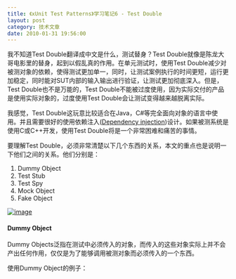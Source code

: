 ```yaml
---
title: 《xUnit Test Patterns》学习笔记6 - Test Double
layout: post
category: 技术文章
date: 2010-01-31 19:56:00
---
```


我不知道Test Double翻译成中文是什么，测试替身？Test Double就像是陈龙大哥电影里的替身，起到以假乱真的作用。在单元测试时，使用Test Double减少对被测对象的依赖，使得测试更加单一，同时，让测试案例执行的时间更短，运行更加稳定，同时能对SUT内部的输入输出进行验证，让测试更加彻底深入。但是，Test Double也不是万能的，Test Double不能被过度使用，因为实际交付的产品是使用实际对象的，过度使用Test Double会让测试变得越来越脱离实际。

我感觉，Test Double这玩意比较适合在Java，C#等完全面向对象的语言中使用。并且需要很好的使用依赖注入([Dependency injection](http://en.wikipedia.org/wiki/Dependency_injection))设计。如果被测系统是使用C或C++开发，使用Test Double将是一个非常困难和痛苦的事情。

要理解Test Double，必须非常清楚以下几个东西的关系，本文的重点也是说明一下他们之间的关系。他们分别是：

1.  Dummy Object
2.  Test Stub
3.  Test Spy
4.  Mock Object
5.  Fake Object  
  
[![image](http://images.cnblogs.com/cnblogs_com/coderzh/WindowsLiveWriter/xUnitTestPatterns6TestDouble_106E8/image_thumb.png "image")](http://images.cnblogs.com/cnblogs_com/coderzh/WindowsLiveWriter/xUnitTestPatterns6TestDouble_106E8/image_2.png) 

#### Dummy Object

Dummy Objects泛指在测试中必须传入的对象，而传入的这些对象实际上并不会产出任何作用，仅仅是为了能够调用被测对象而必须传入的一个东西。

使用Dummy Object的例子：
  <div class="cnblogs_code"><div><!--

Code highlighting produced by Actipro CodeHighlighter (freeware)
http://www.CodeHighlighter.com/

--><span style="color: #0000ff;">public</span><span style="color: #000000;">&nbsp;</span><span style="color: #0000ff;">void</span><span style="color: #000000;">&nbsp;testInvoice_addLineItem_DO()&nbsp;{
&nbsp;&nbsp;&nbsp;&nbsp;&nbsp;&nbsp;ﬁnal&nbsp;</span><span style="color: #0000ff;">int</span><span style="color: #000000;">&nbsp;QUANTITY&nbsp;</span><span style="color: #000000;">=</span><span style="color: #000000;">&nbsp;</span><span style="color: #000000;">1</span><span style="color: #000000;">;
&nbsp;&nbsp;&nbsp;&nbsp;&nbsp;&nbsp;Product&nbsp;product&nbsp;</span><span style="color: #000000;">=</span><span style="color: #000000;">&nbsp;</span><span style="color: #0000ff;">new</span><span style="color: #000000;">&nbsp;Product(</span><span style="color: #000000;">"</span><span style="color: red;">Dummy&nbsp;Product&nbsp;Name</span><span style="color: #000000;">"</span><span style="color: #000000;">,
&nbsp;&nbsp;&nbsp;&nbsp;&nbsp;&nbsp;&nbsp;&nbsp;&nbsp;&nbsp;&nbsp;&nbsp;&nbsp;&nbsp;&nbsp;&nbsp;&nbsp;&nbsp;&nbsp;&nbsp;&nbsp;&nbsp;&nbsp;&nbsp;&nbsp;&nbsp;&nbsp;&nbsp;&nbsp;&nbsp;&nbsp;&nbsp;&nbsp;&nbsp;&nbsp;&nbsp;getUniqueNumber());
&nbsp;&nbsp;&nbsp;&nbsp;&nbsp;&nbsp;Invoice&nbsp;inv&nbsp;</span><span style="color: #000000;">=</span><span style="color: #000000;">&nbsp;</span><span style="color: #0000ff;">new</span><span style="color: #000000;">&nbsp;Invoice(&nbsp;</span><span style="color: red;">new</span><span style="color: red;">&nbsp;DummyCustomer()</span><span style="color: #000000;">&nbsp;);
&nbsp;&nbsp;&nbsp;&nbsp;&nbsp;&nbsp;LineItem&nbsp;expItem&nbsp;</span><span style="color: #000000;">=</span><span style="color: #000000;">&nbsp;</span><span style="color: #0000ff;">new</span><span style="color: #000000;">&nbsp;LineItem(inv,&nbsp;product,&nbsp;QUANTITY);
&nbsp;&nbsp;&nbsp;&nbsp;&nbsp;&nbsp;</span><span style="color: #008000;">//</span><span style="color: #008000;">&nbsp;Exercise</span><span style="color: #008000;">
</span><span style="color: #000000;">&nbsp;&nbsp;&nbsp;&nbsp;&nbsp;&nbsp;inv.addItemQuantity(product,&nbsp;QUANTITY);
&nbsp;&nbsp;&nbsp;&nbsp;&nbsp;&nbsp;</span><span style="color: #008000;">//</span><span style="color: #008000;">&nbsp;Verify</span><span style="color: #008000;">
</span><span style="color: #000000;">&nbsp;&nbsp;&nbsp;&nbsp;&nbsp;&nbsp;List&nbsp;lineItems&nbsp;</span><span style="color: #000000;">=</span><span style="color: #000000;">&nbsp;inv.getLineItems();
&nbsp;&nbsp;&nbsp;&nbsp;&nbsp;&nbsp;assertEquals(</span><span style="color: #000000;">"</span><span style="color: #000000;">number&nbsp;of&nbsp;items</span><span style="color: #000000;">"</span><span style="color: #000000;">,&nbsp;lineItems.size(),&nbsp;</span><span style="color: #000000;">1</span><span style="color: #000000;">);
&nbsp;&nbsp;&nbsp;&nbsp;&nbsp;&nbsp;LineItem&nbsp;actual&nbsp;</span><span style="color: #000000;">=</span><span style="color: #000000;">&nbsp;(LineItem)lineItems.get(</span><span style="color: #000000;">0</span><span style="color: #000000;">);
&nbsp;&nbsp;&nbsp;&nbsp;&nbsp;&nbsp;assertLineItemsEqual(</span><span style="color: #000000;">""</span><span style="color: #000000;">,&nbsp;expItem,&nbsp;actual);
}</span></div></div>

&nbsp;

#### Test Stub

测试桩是用来接受SUT内部的间接输入(indirect inputs)，并返回特定的值给SUT。可以理解Test Stub是在SUT内部打的一个桩，可以按照我们的要求返回特定的内容给SUT，Test Stub的交互完全在SUT内部，因此，它不会返回内容给测试案例，也不会对SUT内部的输入进行验证。
  
[![image](http://images.cnblogs.com/cnblogs_com/coderzh/WindowsLiveWriter/xUnitTestPatterns6TestDouble_106E8/image_thumb_1.png "image")](http://images.cnblogs.com/cnblogs_com/coderzh/WindowsLiveWriter/xUnitTestPatterns6TestDouble_106E8/image_4.png) 

使用Test Stub的例子：
  <div class="cnblogs_code"><div><!--

Code highlighting produced by Actipro CodeHighlighter (freeware)
http://www.CodeHighlighter.com/

--><span style="color: #0000ff;">public</span><span style="color: #000000;">&nbsp;</span><span style="color: #0000ff;">void</span><span style="color: #000000;">&nbsp;testDisplayCurrentTime_exception()
&nbsp;&nbsp;&nbsp;&nbsp;&nbsp;&nbsp;&nbsp;&nbsp;&nbsp;</span><span style="color: #0000ff;">throws</span><span style="color: #000000;">&nbsp;Exception&nbsp;{
&nbsp;&nbsp;&nbsp;&nbsp;&nbsp;&nbsp;</span><span style="color: #008000;">//</span><span style="color: #008000;">&nbsp;Fixture&nbsp;setup</span><span style="color: #008000;">
</span><span style="color: #000000;">&nbsp;&nbsp;Testing&nbsp;with&nbsp;Doubles&nbsp;</span><span style="color: #000000;">136</span><span style="color: #000000;">&nbsp;Chapter&nbsp;</span><span style="color: #000000;">11</span><span style="color: #000000;">&nbsp;&nbsp;&nbsp;&nbsp;Using&nbsp;Test&nbsp;Doubles
&nbsp;&nbsp;&nbsp;&nbsp;&nbsp;&nbsp;</span><span style="color: #008000;">//</span><span style="color: #008000;">&nbsp;&nbsp;&nbsp;Deﬁne&nbsp;and&nbsp;instantiate&nbsp;Test&nbsp;Stub</span><span style="color: #008000;">
</span><span style="color: #000000;">&nbsp;&nbsp;&nbsp;&nbsp;&nbsp;&nbsp;</span><span style="color: red;">TimeProvider&nbsp;testStub&nbsp;</span><span style="color: red;">=</span><span style="color: #000000;">&nbsp;</span><span style="color: red;">new</span><span style="color: red;">&nbsp;TimeProvider()
</span><span style="color: red;">&nbsp;&nbsp;&nbsp;&nbsp;&nbsp;&nbsp;&nbsp;&nbsp;&nbsp;{&nbsp;</span><span style="color: red;">//</span><span style="color: red;">&nbsp;Anonymous&nbsp;inner&nbsp;Test&nbsp;Stub</span><span style="color: #008000;">
</span><span style="color: #000000;">&nbsp;&nbsp;&nbsp;&nbsp;&nbsp;&nbsp;&nbsp;&nbsp;&nbsp;&nbsp;&nbsp;&nbsp;</span><span style="color: red;">public</span><span style="color: red;">&nbsp;Calendar&nbsp;getTime()&nbsp;</span><span style="color: red;">throws</span><span style="color: red;">&nbsp;TimeProviderEx&nbsp;{
&nbsp;&nbsp;&nbsp;&nbsp;&nbsp;&nbsp;&nbsp;&nbsp;&nbsp;&nbsp;&nbsp;&nbsp;&nbsp;&nbsp;&nbsp;</span><span style="color: red;">throw</span><span style="color: #000000;">&nbsp;</span><span style="color: red;">new</span><span style="color: red;">&nbsp;TimeProviderEx(</span><span style="color: red;">"</span><span style="color: red;">Sample</span><span style="color: red;">"</span><span style="color: red;">);
</span><span style="color: red;">&nbsp;&nbsp;&nbsp;&nbsp;&nbsp;&nbsp;&nbsp;&nbsp;&nbsp;}
</span><span style="color: red;">&nbsp;&nbsp;&nbsp;&nbsp;&nbsp;&nbsp;};</span><span style="color: red;">
&nbsp;&nbsp;&nbsp;&nbsp;&nbsp;&nbsp;</span><span style="color: #008000;">//</span><span style="color: #008000;">&nbsp;&nbsp;&nbsp;Instantiate&nbsp;SUT</span><span style="color: #008000;">
</span><span style="color: #000000;">&nbsp;&nbsp;&nbsp;&nbsp;&nbsp;&nbsp;TimeDisplay&nbsp;sut&nbsp;</span><span style="color: #000000;">=</span><span style="color: #000000;">&nbsp;</span><span style="color: #0000ff;">new</span><span style="color: #000000;">&nbsp;TimeDisplay();
&nbsp;&nbsp;&nbsp;&nbsp;&nbsp;&nbsp;sut.setTimeProvider(testStub);
&nbsp;&nbsp;&nbsp;&nbsp;&nbsp;&nbsp;</span><span style="color: #008000;">//</span><span style="color: #008000;">&nbsp;Exercise&nbsp;SUT</span><span style="color: #008000;">
</span><span style="color: #000000;">&nbsp;&nbsp;&nbsp;&nbsp;&nbsp;&nbsp;String&nbsp;result&nbsp;</span><span style="color: #000000;">=</span><span style="color: #000000;">&nbsp;sut.getCurrentTimeAsHtmlFragment();
&nbsp;&nbsp;&nbsp;&nbsp;&nbsp;&nbsp;</span><span style="color: #008000;">//</span><span style="color: #008000;">&nbsp;Verify&nbsp;direct&nbsp;output</span><span style="color: #008000;">
</span><span style="color: #000000;">&nbsp;&nbsp;&nbsp;&nbsp;&nbsp;&nbsp;String&nbsp;expectedTimeString&nbsp;</span><span style="color: #000000;">=</span><span style="color: #000000;">
&nbsp;&nbsp;&nbsp;&nbsp;&nbsp;&nbsp;&nbsp;&nbsp;&nbsp;&nbsp;&nbsp;&nbsp;</span><span style="color: #000000;">"</span><span style="color: #000000;">&lt;span&nbsp;class=\</span><span style="color: #000000;">"</span><span style="color: #000000;">error\</span><span style="color: #000000;">"</span><span style="color: #000000;">&gt;Invalid&nbsp;Time&lt;/span&gt;</span><span style="color: #000000;">"</span><span style="color: #000000;">;
&nbsp;&nbsp;&nbsp;&nbsp;&nbsp;&nbsp;assertEquals(</span><span style="color: #000000;">"</span><span style="color: #000000;">Exception</span><span style="color: #000000;">"</span><span style="color: #000000;">,&nbsp;expectedTimeString,&nbsp;result);
}</span></div></div>

&nbsp;

#### Test Spy

Test Spy像一个间谍，安插在了SUT内部，专门负责将SUT内部的间接输出(indirect outputs)传到外部。它的特点是将内部的间接输出返回给测试案例，由测试案例进行验证，<font color="#ff0000">Test Spy只负责获取内部情报，并把情报发出去，不负责验证情报的正确性</font>。
  
[![image](http://images.cnblogs.com/cnblogs_com/coderzh/WindowsLiveWriter/xUnitTestPatterns6TestDouble_106E8/image_thumb_2.png "image")](http://images.cnblogs.com/cnblogs_com/coderzh/WindowsLiveWriter/xUnitTestPatterns6TestDouble_106E8/image_6.png) 

使用Test Spy的例子：
  <div class="cnblogs_code"><div><!--

Code highlighting produced by Actipro CodeHighlighter (freeware)
http://www.CodeHighlighter.com/

--><span style="color: #0000ff;">public</span><span style="color: #000000;">&nbsp;</span><span style="color: #0000ff;">void</span><span style="color: #000000;">&nbsp;testRemoveFlightLogging_recordingTestStub()
&nbsp;&nbsp;&nbsp;&nbsp;&nbsp;&nbsp;&nbsp;&nbsp;&nbsp;&nbsp;&nbsp;&nbsp;</span><span style="color: #0000ff;">throws</span><span style="color: #000000;">&nbsp;Exception&nbsp;{
&nbsp;&nbsp;&nbsp;&nbsp;&nbsp;&nbsp;</span><span style="color: #008000;">//</span><span style="color: #008000;">&nbsp;Fixture&nbsp;setup</span><span style="color: #008000;">
</span><span style="color: #000000;">&nbsp;&nbsp;&nbsp;&nbsp;&nbsp;&nbsp;FlightDto&nbsp;expectedFlightDto&nbsp;</span><span style="color: #000000;">=</span><span style="color: #000000;">&nbsp;createAnUnregFlight();
&nbsp;&nbsp;&nbsp;&nbsp;&nbsp;&nbsp;FlightManagementFacade&nbsp;facade&nbsp;</span><span style="color: #000000;">=</span><span style="color: #000000;">
&nbsp;&nbsp;&nbsp;&nbsp;&nbsp;&nbsp;&nbsp;&nbsp;&nbsp;&nbsp;&nbsp;&nbsp;</span><span style="color: #0000ff;">new</span><span style="color: #000000;">&nbsp;FlightManagementFacadeImpl();
&nbsp;&nbsp;&nbsp;&nbsp;&nbsp;&nbsp;</span><span style="color: #008000;">//</span><span style="color: #008000;">&nbsp;&nbsp;&nbsp;&nbsp;Test&nbsp;Double&nbsp;setup</span><span style="color: #008000;">
</span><span style="color: #000000;">&nbsp;&nbsp;&nbsp;&nbsp;&nbsp;&nbsp;</span><span style="color: red;">AuditLogSpy&nbsp;logSpy&nbsp;</span><span style="color: red;">=</span><span style="color: #000000;">&nbsp;</span><span style="color: red;">new</span><span style="color: red;">&nbsp;AuditLogSpy();</span><span style="color: #000000;">
&nbsp;&nbsp;&nbsp;&nbsp;&nbsp;&nbsp;facade.setAuditLog(logSpy);
&nbsp;&nbsp;&nbsp;&nbsp;&nbsp;&nbsp;</span><span style="color: #008000;">//</span><span style="color: #008000;">&nbsp;Exercise</span><span style="color: #008000;">
</span><span style="color: #000000;">&nbsp;&nbsp;&nbsp;&nbsp;&nbsp;&nbsp;facade.removeFlight(expectedFlightDto.getFlightNumber());
&nbsp;&nbsp;&nbsp;&nbsp;&nbsp;&nbsp;</span><span style="color: #008000;">//</span><span style="color: #008000;">&nbsp;Verify&nbsp;state</span><span style="color: #008000;">
</span><span style="color: #000000;">&nbsp;&nbsp;&nbsp;&nbsp;&nbsp;&nbsp;assertFalse(</span><span style="color: #000000;">"</span><span style="color: #000000;">ﬂight&nbsp;still&nbsp;exists&nbsp;after&nbsp;being&nbsp;removed</span><span style="color: #000000;">"</span><span style="color: #000000;">,
&nbsp;&nbsp;&nbsp;&nbsp;&nbsp;&nbsp;&nbsp;&nbsp;&nbsp;&nbsp;&nbsp;&nbsp;&nbsp;&nbsp;&nbsp;&nbsp;&nbsp;&nbsp;facade.ﬂightExists(&nbsp;expectedFlightDto.
&nbsp;&nbsp;&nbsp;&nbsp;&nbsp;&nbsp;&nbsp;&nbsp;&nbsp;&nbsp;&nbsp;&nbsp;&nbsp;&nbsp;&nbsp;&nbsp;&nbsp;&nbsp;&nbsp;&nbsp;&nbsp;&nbsp;&nbsp;&nbsp;&nbsp;&nbsp;&nbsp;&nbsp;&nbsp;&nbsp;&nbsp;&nbsp;&nbsp;&nbsp;&nbsp;&nbsp;&nbsp;&nbsp;&nbsp;&nbsp;&nbsp;&nbsp;&nbsp;&nbsp;getFlightNumber()));
&nbsp;&nbsp;&nbsp;&nbsp;&nbsp;&nbsp;</span><span style="color: #008000;">//</span><span style="color: #008000;">&nbsp;Verify&nbsp;indirect&nbsp;outputs&nbsp;using&nbsp;retrieval&nbsp;interface&nbsp;of&nbsp;spy</span><span style="color: #008000;">
</span><span style="color: #000000;">&nbsp;&nbsp;&nbsp;&nbsp;&nbsp;&nbsp;assertEquals(</span><span style="color: #000000;">"</span><span style="color: #000000;">number&nbsp;of&nbsp;calls</span><span style="color: #000000;">"</span><span style="color: #000000;">,&nbsp;</span><span style="color: #000000;">1</span><span style="color: #000000;">,
&nbsp;&nbsp;&nbsp;&nbsp;&nbsp;&nbsp;&nbsp;&nbsp;&nbsp;&nbsp;&nbsp;&nbsp;&nbsp;&nbsp;&nbsp;&nbsp;&nbsp;&nbsp;&nbsp;</span><span style="color: red;">logSpy.getNumberOfCalls()</span><span style="color: #000000;">);
&nbsp;&nbsp;&nbsp;&nbsp;&nbsp;&nbsp;assertEquals(</span><span style="color: #000000;">"</span><span style="color: #000000;">action&nbsp;code</span><span style="color: #000000;">"</span><span style="color: #000000;">,
&nbsp;&nbsp;&nbsp;&nbsp;&nbsp;&nbsp;&nbsp;&nbsp;&nbsp;&nbsp;&nbsp;&nbsp;&nbsp;&nbsp;&nbsp;&nbsp;&nbsp;&nbsp;&nbsp;Helper.REMOVE_FLIGHT_ACTION_CODE,
&nbsp;&nbsp;&nbsp;&nbsp;&nbsp;&nbsp;&nbsp;&nbsp;&nbsp;&nbsp;&nbsp;&nbsp;&nbsp;&nbsp;&nbsp;&nbsp;&nbsp;&nbsp;&nbsp;</span><span style="color: red;">logSpy.getActionCode()</span><span style="color: #000000;">);
&nbsp;&nbsp;&nbsp;&nbsp;&nbsp;&nbsp;assertEquals(</span><span style="color: #000000;">"</span><span style="color: #000000;">date</span><span style="color: #000000;">"</span><span style="color: #000000;">,&nbsp;helper.getTodaysDateWithoutTime(),
&nbsp;&nbsp;&nbsp;&nbsp;&nbsp;&nbsp;&nbsp;&nbsp;&nbsp;&nbsp;&nbsp;&nbsp;&nbsp;&nbsp;&nbsp;&nbsp;&nbsp;&nbsp;&nbsp;</span><span style="color: red;">logSpy.getDate()</span><span style="color: #000000;">);
&nbsp;&nbsp;&nbsp;&nbsp;&nbsp;&nbsp;assertEquals(</span><span style="color: #000000;">"</span><span style="color: #000000;">user</span><span style="color: #000000;">"</span><span style="color: #000000;">,&nbsp;Helper.TEST_USER_NAME,
&nbsp;&nbsp;&nbsp;&nbsp;&nbsp;&nbsp;&nbsp;&nbsp;&nbsp;&nbsp;&nbsp;&nbsp;&nbsp;&nbsp;&nbsp;&nbsp;&nbsp;&nbsp;&nbsp;</span><span style="color: red;">logSpy.getUser()</span><span style="color: #000000;">);
&nbsp;&nbsp;&nbsp;&nbsp;&nbsp;&nbsp;assertEquals(</span><span style="color: #000000;">"</span><span style="color: #000000;">detail</span><span style="color: #000000;">"</span><span style="color: #000000;">,
&nbsp;&nbsp;&nbsp;&nbsp;&nbsp;&nbsp;&nbsp;&nbsp;&nbsp;&nbsp;&nbsp;&nbsp;&nbsp;&nbsp;&nbsp;&nbsp;&nbsp;&nbsp;&nbsp;expectedFlightDto.getFlightNumber(),
&nbsp;&nbsp;&nbsp;&nbsp;&nbsp;&nbsp;&nbsp;&nbsp;&nbsp;&nbsp;&nbsp;&nbsp;&nbsp;&nbsp;&nbsp;&nbsp;&nbsp;&nbsp;&nbsp;</span><span style="color: red;">logSpy.getDetail()</span><span style="color: #000000;">);
}</span></div></div>

#### Mock Object

Mock Object和Test Spy有类似的地方，它也是安插在SUT内部，获取到SUT内部的间接输出(indirect outputs)，不同的是，<font color="#ff0000">Mock Object还负责对情报(indirect outputs)进行验证</font>，总部(外部的测试案例)信任Mock Object的验证结果。
  
[![image](http://images.cnblogs.com/cnblogs_com/coderzh/WindowsLiveWriter/xUnitTestPatterns6TestDouble_106E8/image_thumb_3.png "image")](http://images.cnblogs.com/cnblogs_com/coderzh/WindowsLiveWriter/xUnitTestPatterns6TestDouble_106E8/image_8.png) 

Mock的测试框架有很多，比如：NMock，JMock等等。如果使用Mock Object，建议使用现成的Mock框架，因为框架为我们做了很多琐碎的事情，我们只需要对Mock对象进行一些描述。比如，通常Mock框架都会使用基于行为(Behavior)的描述性调用方法，即，在调用SUT前，只需要描述Mock对象预期会接收什么参数，会执行什么操作，返回什么内容等，这样的案例更加具有可读性。比如下面使用Mock的测试案例：
  <div class="cnblogs_code"><div><!--

Code highlighting produced by Actipro CodeHighlighter (freeware)
http://www.CodeHighlighter.com/

--><span style="color: #0000ff;">public</span><span style="color: #000000;">&nbsp;</span><span style="color: #0000ff;">void</span><span style="color: #000000;">&nbsp;testRemoveFlight_Mock()&nbsp;</span><span style="color: #0000ff;">throws</span><span style="color: #000000;">&nbsp;Exception&nbsp;{
&nbsp;&nbsp;&nbsp;&nbsp;&nbsp;&nbsp;</span><span style="color: #008000;">//</span><span style="color: #008000;">&nbsp;Fixture&nbsp;setup</span><span style="color: #008000;">
</span><span style="color: #000000;">&nbsp;&nbsp;&nbsp;&nbsp;&nbsp;&nbsp;FlightDto&nbsp;expectedFlightDto&nbsp;</span><span style="color: #000000;">=</span><span style="color: #000000;">&nbsp;createAnonRegFlight();
&nbsp;&nbsp;&nbsp;&nbsp;&nbsp;&nbsp;</span><span style="color: #008000;">//</span><span style="color: #008000;">&nbsp;Mock&nbsp;conﬁguration</span><span style="color: #008000;">
</span><span style="color: #000000;">&nbsp;&nbsp;&nbsp;&nbsp;&nbsp;&nbsp;</span><span style="color: red;">ConﬁgurableMockAuditLog&nbsp;mockLog&nbsp;</span><span style="color: red;">=</span><span style="color: #000000;">
&nbsp;&nbsp;&nbsp;&nbsp;&nbsp;&nbsp;&nbsp;&nbsp;&nbsp;</span><span style="color: red;">new</span><span style="color: red;">&nbsp;ConﬁgurableMockAuditLog();
</span><span style="color: red;">&nbsp;&nbsp;&nbsp;&nbsp;&nbsp;&nbsp;mockLog.setExpectedLogMessage(
</span><span style="color: red;">&nbsp;&nbsp;&nbsp;&nbsp;&nbsp;&nbsp;&nbsp;&nbsp;&nbsp;&nbsp;&nbsp;&nbsp;&nbsp;&nbsp;&nbsp;&nbsp;&nbsp;&nbsp;&nbsp;&nbsp;&nbsp;&nbsp;&nbsp;&nbsp;&nbsp;&nbsp;&nbsp;helper.getTodaysDateWithoutTime(),
</span><span style="color: red;">&nbsp;&nbsp;&nbsp;&nbsp;&nbsp;&nbsp;&nbsp;&nbsp;&nbsp;&nbsp;&nbsp;&nbsp;&nbsp;&nbsp;&nbsp;&nbsp;&nbsp;&nbsp;&nbsp;&nbsp;&nbsp;&nbsp;&nbsp;&nbsp;&nbsp;&nbsp;&nbsp;Helper.TEST_USER_NAME,
</span><span style="color: red;">&nbsp;&nbsp;&nbsp;&nbsp;&nbsp;&nbsp;&nbsp;&nbsp;&nbsp;&nbsp;&nbsp;&nbsp;&nbsp;&nbsp;&nbsp;&nbsp;&nbsp;&nbsp;&nbsp;&nbsp;&nbsp;&nbsp;&nbsp;&nbsp;&nbsp;&nbsp;&nbsp;Helper.REMOVE_FLIGHT_ACTION_CODE,
</span><span style="color: red;">&nbsp;&nbsp;&nbsp;&nbsp;&nbsp;&nbsp;&nbsp;&nbsp;&nbsp;&nbsp;&nbsp;&nbsp;&nbsp;&nbsp;&nbsp;&nbsp;&nbsp;&nbsp;&nbsp;&nbsp;&nbsp;&nbsp;&nbsp;&nbsp;&nbsp;&nbsp;&nbsp;expectedFlightDto.getFlightNumber());
</span><span style="color: red;">&nbsp;&nbsp;&nbsp;&nbsp;&nbsp;&nbsp;mockLog.setExpectedNumberCalls(</span><span style="color: red;">1</span><span style="color: red;">);</span><span style="color: #000000;">
&nbsp;&nbsp;&nbsp;&nbsp;&nbsp;&nbsp;</span><span style="color: #008000;">//</span><span style="color: #008000;">&nbsp;Mock&nbsp;installation</span><span style="color: #008000;">
</span><span style="color: #000000;">&nbsp;&nbsp;&nbsp;&nbsp;&nbsp;&nbsp;FlightManagementFacade&nbsp;facade&nbsp;</span><span style="color: #000000;">=</span><span style="color: #000000;">
&nbsp;&nbsp;&nbsp;&nbsp;&nbsp;&nbsp;&nbsp;&nbsp;&nbsp;&nbsp;&nbsp;&nbsp;</span><span style="color: #0000ff;">new</span><span style="color: #000000;">&nbsp;FlightManagementFacadeImpl();
&nbsp;&nbsp;&nbsp;&nbsp;&nbsp;&nbsp;facade.setAuditLog(mockLog);
&nbsp;&nbsp;&nbsp;&nbsp;&nbsp;&nbsp;</span><span style="color: #008000;">//</span><span style="color: #008000;">&nbsp;Exercise</span><span style="color: #008000;">
</span><span style="color: #000000;">&nbsp;&nbsp;&nbsp;&nbsp;&nbsp;&nbsp;facade.removeFlight(expectedFlightDto.getFlightNumber());
&nbsp;&nbsp;&nbsp;&nbsp;&nbsp;&nbsp;</span><span style="color: #008000;">//</span><span style="color: #008000;">&nbsp;Verify</span><span style="color: #008000;">
</span><span style="color: #000000;">&nbsp;&nbsp;&nbsp;&nbsp;&nbsp;&nbsp;assertFalse(</span><span style="color: #000000;">"</span><span style="color: #000000;">ﬂight&nbsp;still&nbsp;exists&nbsp;after&nbsp;being&nbsp;removed</span><span style="color: #000000;">"</span><span style="color: #000000;">,
&nbsp;&nbsp;&nbsp;&nbsp;&nbsp;&nbsp;&nbsp;&nbsp;&nbsp;&nbsp;&nbsp;&nbsp;&nbsp;&nbsp;&nbsp;&nbsp;&nbsp;&nbsp;facade.ﬂightExists(&nbsp;expectedFlightDto.
&nbsp;&nbsp;&nbsp;&nbsp;&nbsp;&nbsp;&nbsp;&nbsp;&nbsp;&nbsp;&nbsp;&nbsp;&nbsp;&nbsp;&nbsp;&nbsp;&nbsp;&nbsp;&nbsp;&nbsp;&nbsp;&nbsp;&nbsp;&nbsp;&nbsp;&nbsp;&nbsp;&nbsp;&nbsp;&nbsp;&nbsp;&nbsp;&nbsp;&nbsp;&nbsp;&nbsp;&nbsp;&nbsp;&nbsp;&nbsp;&nbsp;&nbsp;&nbsp;&nbsp;&nbsp;getFlightNumber()));
&nbsp;&nbsp;&nbsp;&nbsp;&nbsp;&nbsp;mockLog.verify();
}</span></div></div>  

#### 
Fake Object

经常，我们会把Fake Object和Test Stub搞混，因为它们都和外部没有交互，对内部的输入输出也不进行验证。不同的是，<font color="#ff0000">Fake Object并不关注SUT内部的间接输入(indirect inputs)或间接输出(indirect outputs)，它仅仅是用来替代一个实际的对象，并且拥有几乎和实际对象一样的功能，保证SUT能够正常工作</font>。实际对象过分依赖外部环境，Fake Object可以减少这样的依赖。需要使用Fake Object通常符合以下情形：

1.  实际对象还未实现出来，先用一个简单的Fake Object代替它。
2.  实际对象执行需要太长的时间
3.  实际对象在实际环境下可能会有不稳定的情况。比如，网络发送数据包，不能保证每次都能成功发送。
4.  实际对象在实际系统环境下不可用，或者很难让它变得可用。比如，使用一个依赖实际数据库的数据库访问层对象，必须安装数据库，并且进行大量的配置，才能生效。  

一个使用Fake Object的例子是，将一个依赖实际数据库的数据库访问层对象替换成一个基于内存，使用Hash Table对数据进行管理的数据访问层对象，它具有和实际数据库访问层一样的接口实现。
  <div class="cnblogs_code"><div><!--

Code highlighting produced by Actipro CodeHighlighter (freeware)
http://www.CodeHighlighter.com/

--><span style="color: #0000ff;">public</span><span style="color: #000000;">&nbsp;</span><span style="color: #0000ff;">class</span><span style="color: #000000;">&nbsp;InMemoryDatabase&nbsp;</span><span style="color: #0000ff;">implements</span><span style="color: #000000;">&nbsp;</span><span style="color: red;">FlightDao{</span><span style="color: #000000;">
&nbsp;&nbsp;&nbsp;</span><span style="color: #0000ff;">private</span><span style="color: #000000;">&nbsp;List&nbsp;airports&nbsp;</span><span style="color: #000000;">=</span><span style="color: #000000;">&nbsp;</span><span style="color: #0000ff;">new</span><span style="color: #000000;">&nbsp;Vector();
&nbsp;&nbsp;&nbsp;</span><span style="color: #0000ff;">public</span><span style="color: #000000;">&nbsp;Airport&nbsp;</span><span style="color: red;">createAirport</span><span style="color: #000000;">(String&nbsp;airportCode,
&nbsp;&nbsp;&nbsp;&nbsp;&nbsp;&nbsp;&nbsp;&nbsp;&nbsp;&nbsp;&nbsp;&nbsp;&nbsp;&nbsp;&nbsp;&nbsp;&nbsp;&nbsp;&nbsp;&nbsp;&nbsp;&nbsp;&nbsp;&nbsp;String&nbsp;name,&nbsp;String&nbsp;nearbyCity)
&nbsp;&nbsp;&nbsp;&nbsp;&nbsp;&nbsp;&nbsp;&nbsp;&nbsp;&nbsp;&nbsp;&nbsp;</span><span style="color: #0000ff;">throws</span><span style="color: #000000;">&nbsp;DataException,&nbsp;InvalidArgumentException&nbsp;{
&nbsp;&nbsp;&nbsp;&nbsp;&nbsp;&nbsp;assertParamtersAreValid(&nbsp;&nbsp;airportCode,&nbsp;name,&nbsp;nearbyCity);
&nbsp;&nbsp;&nbsp;&nbsp;&nbsp;&nbsp;assertAirportDoesntExist(&nbsp;airportCode);
&nbsp;&nbsp;&nbsp;&nbsp;&nbsp;&nbsp;Airport&nbsp;result&nbsp;</span><span style="color: #000000;">=</span><span style="color: #000000;">&nbsp;</span><span style="color: #0000ff;">new</span><span style="color: #000000;">&nbsp;Airport(getNextAirportId(),
&nbsp;&nbsp;&nbsp;&nbsp;&nbsp;&nbsp;&nbsp;&nbsp;&nbsp;&nbsp;&nbsp;&nbsp;airportCode,&nbsp;name,&nbsp;createCity(nearbyCity));
&nbsp;&nbsp;&nbsp;&nbsp;&nbsp;&nbsp;airports.add(result);
&nbsp;&nbsp;&nbsp;&nbsp;&nbsp;&nbsp;</span><span style="color: #0000ff;">return</span><span style="color: #000000;">&nbsp;result;
&nbsp;&nbsp;&nbsp;}
&nbsp;&nbsp;&nbsp;</span><span style="color: #0000ff;">public</span><span style="color: #000000;">&nbsp;Airport&nbsp;</span><span style="color: red;">getAirportByPrimaryKey</span><span style="color: #000000;">(BigDecimal&nbsp;airportId)
&nbsp;&nbsp;&nbsp;&nbsp;&nbsp;&nbsp;&nbsp;&nbsp;&nbsp;&nbsp;&nbsp;&nbsp;</span><span style="color: #0000ff;">throws</span><span style="color: #000000;">&nbsp;DataException,&nbsp;InvalidArgumentException&nbsp;{
&nbsp;&nbsp;&nbsp;&nbsp;&nbsp;&nbsp;assertAirportNotNull(airportId);
&nbsp;&nbsp;&nbsp;&nbsp;&nbsp;&nbsp;Airport&nbsp;result&nbsp;</span><span style="color: #000000;">=</span><span style="color: #000000;">&nbsp;</span><span style="color: #0000ff;">null</span><span style="color: #000000;">;
&nbsp;&nbsp;&nbsp;&nbsp;&nbsp;&nbsp;Iterator&nbsp;i&nbsp;</span><span style="color: #000000;">=</span><span style="color: #000000;">&nbsp;airports.iterator();
&nbsp;&nbsp;&nbsp;&nbsp;&nbsp;&nbsp;</span><span style="color: #0000ff;">while</span><span style="color: #000000;">&nbsp;(i.hasNext())&nbsp;{
&nbsp;&nbsp;&nbsp;&nbsp;&nbsp;&nbsp;&nbsp;&nbsp;&nbsp;Airport&nbsp;airport&nbsp;</span><span style="color: #000000;">=</span><span style="color: #000000;">&nbsp;(Airport)&nbsp;i.next();
&nbsp;&nbsp;&nbsp;&nbsp;&nbsp;&nbsp;&nbsp;&nbsp;&nbsp;</span><span style="color: #0000ff;">if</span><span style="color: #000000;">&nbsp;(airport.getId().equals(airportId))&nbsp;{
&nbsp;&nbsp;&nbsp;&nbsp;&nbsp;&nbsp;&nbsp;&nbsp;&nbsp;&nbsp;&nbsp;&nbsp;</span><span style="color: #0000ff;">return</span><span style="color: #000000;">&nbsp;airport;
&nbsp;&nbsp;&nbsp;&nbsp;&nbsp;&nbsp;&nbsp;&nbsp;&nbsp;}
&nbsp;&nbsp;&nbsp;&nbsp;&nbsp;&nbsp;}
&nbsp;&nbsp;&nbsp;&nbsp;&nbsp;&nbsp;</span><span style="color: #0000ff;">throw</span><span style="color: #000000;">&nbsp;</span><span style="color: #0000ff;">new</span><span style="color: #000000;">&nbsp;DataException(</span><span style="color: #000000;">"</span><span style="color: #000000;">Airport&nbsp;not&nbsp;found:</span><span style="color: #000000;">"</span><span style="color: #000000;">+</span><span style="color: #000000;">airportId);
}</span></div></div>

说了这么多，可能更加糊涂了。在实际使用时，并不需要过分在意使用的是哪种Test Double。当然，作为思考，可以想一想，以前测试过程中做的一些所谓的&#8220;假的&#8221;东西，到底是Dummy Object, Test Stub, Test Spy, Mock Object, 还是Fake Object呢？
